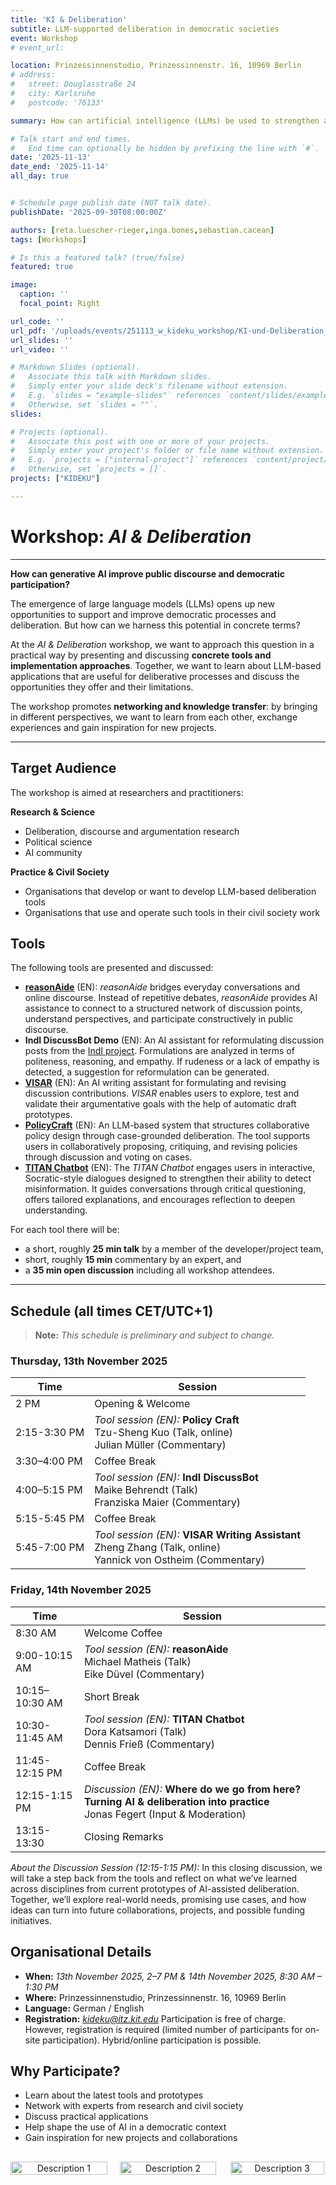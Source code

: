 ```yaml
---
title: 'KI & Deliberation'
subtitle: LLM-supported deliberation in democratic societies
event: Workshop
# event_url: 

location: Prinzessinnenstudio, Prinzessinnenstr. 16, 10969 Berlin
# address:
#   street: Douglasstraße 24
#   city: Karlsruhe
#   postcode: '76133'

summary: How can artificial intelligence (LLMs) be used to strengthen and support democratic processes and discourse in liberal societies?

# Talk start and end times.
#   End time can optionally be hidden by prefixing the line with `#`.
date: '2025-11-13'
date_end: '2025-11-14'
all_day: true


# Schedule page publish date (NOT talk date).
publishDate: '2025-09-30T08:00:00Z'

authors: [reta.luescher-rieger,inga.bones,sebastian.cacean]
tags: [Workshops]

# Is this a featured talk? (true/false)
featured: true

image:
  caption: ''
  focal_point: Right

url_code: ''
url_pdf: '/uploads/events/251113_w_kideku_workshop/KI-und-Deliberation_workshop.pdf'
url_slides: ''
url_video: ''

# Markdown Slides (optional).
#   Associate this talk with Markdown slides.
#   Simply enter your slide deck's filename without extension.
#   E.g. `slides = "example-slides"` references `content/slides/example-slides.md`.
#   Otherwise, set `slides = ""`.
slides:

# Projects (optional).
#   Associate this post with one or more of your projects.
#   Simply enter your project's folder or file name without extension.
#   E.g. `projects = ["internal-project"]` references `content/project/deep-learning/index.md`.
#   Otherwise, set `projects = []`.
projects: ["KIDEKU"]

---
```

# Workshop: *AI & Deliberation*

---

**How can generative AI improve public discourse and democratic participation?**


The emergence of large language models (LLMs) opens up new opportunities to support and improve democratic processes and deliberation. But how can we harness this potential in concrete terms?

At the *AI & Deliberation* workshop, we want to approach this question in a practical way by presenting and discussing **concrete tools and implementation approaches**. Together, we want to learn about LLM-based applications that are useful for deliberative processes and discuss the opportunities they offer and their limitations.

The workshop promotes **networking and knowledge transfer**: by bringing in different perspectives, we want to learn from each other, exchange experiences and gain inspiration for new projects.

---

## Target Audience

The workshop is aimed at researchers and practitioners:

**Research & Science**

- Deliberation, discourse and argumentation research
- Political science
- AI community

**Practice & Civil Society**

- Organisations that develop or want to develop LLM-based deliberation tools
- Organisations that use and operate such tools in their civil society work


## Tools

The following tools are presented and discussed:

- [**reasonAide**](https://www.faktor-d.org/projekte/reasonaide) (EN): *reasonAide* bridges everyday conversations and online discourse. Instead of repetitive debates, *reasonAide* provides AI assistance to connect to a structured network of discussion points, understand perspectives, and participate constructively in public discourse.
- **IndI DiscussBot Demo** (EN): An AI assistant for reformulating discussion posts from the [IndI project](https://www.diid.hhu.de/forschung/projekte/indi). Formulations are analyzed in terms of politeness, reasoning, and empathy. If rudeness or a lack of empathy is detected, a suggestion for reformulation can be generated.
- [**VISAR**](https://dl.acm.org/doi/pdf/10.1145/3586183.3606800) (EN): An AI writing assistant for formulating and revising discussion contributions. *VISAR* enables users to explore, test and validate their argumentative goals with the help of automatic draft prototypes.
- [**PolicyCraft**](https://arxiv.org/abs/2409.15644) (EN): An LLM-based system that structures collaborative policy design through case-grounded deliberation. The tool supports users in collaboratively proposing, critiquing, and revising policies through discussion and voting on cases.
- [**TITAN Chatbot**](https://www.titanthinking.eu/post/exploring-titan-s-approach-to-integrating-socratic-thinking-and-ai-in-chatbot-dialogue) (EN): The *TITAN Chatbot* engages users in interactive, Socratic-style dialogues designed to strengthen their ability to detect misinformation. It guides conversations through critical questioning, offers tailored explanations, and encourages reflection to deepen understanding.

For each tool there will be:

+ a short, roughly **25 min talk** by a member of the developer/project team,
+ short, roughly **15 min** commentary by an expert, and
+ a **35 min open discussion** including all workshop attendees.

---

## Schedule (all times CET/UTC+1)

> **Note:** *This schedule is preliminary and subject to change.*

### Thursday, 13th November 2025

| Time | Session |
|--------|---------|
| 2 PM | Opening & Welcome |
| 2:15-3:30 PM | *Tool session (EN):* **Policy Craft**<br>Tzu-Sheng Kuo (Talk, online)<br>Julian Müller (Commentary) |
| 3:30–4:00 PM | Coffee Break |
| 4:00–5:15 PM | *Tool session (EN):* **IndI DiscussBot**<br>Maike Behrendt (Talk)<br>Franziska Maier (Commentary) |
| 5:15-5:45 PM | Coffee Break |
| 5:45-7:00 PM | *Tool session (EN):* **VISAR Writing Assistant**<br>Zheng Zhang (Talk, online)<br>Yannick von Ostheim (Commentary) |

### Friday, 14th November 2025

| Time | Session |
|--------|---------|
| 8:30 AM | Welcome Coffee |
| 9:00-10:15 AM | *Tool session (EN):* **reasonAide**<br>Michael Matheis (Talk)<br>Eike Düvel (Commentary) |
| 10:15–10:30 AM | Short Break |
| 10:30-11:45 AM | *Tool session (EN):* **TITAN Chatbot**<br>Dora Katsamori (Talk)<br>Dennis Frieß (Commentary) |
| 11:45-12:15 PM | Coffee Break |
| 12:15-1:15 PM | *Discussion (EN):* **Where do we go from here? Turning AI & deliberation into practice** <br> Jonas Fegert (Input & Moderation) |
| 13:15-13:30 | Closing Remarks |

*About the Discussion Session (12:15-1:15 PM):* In this closing discussion, we will take a step back from the tools and reflect on what we’ve learned across disciplines from current prototypes of AI-assisted deliberation. Together, we’ll explore real-world needs, promising use cases, and how ideas can turn into future collaborations, projects, and possible funding initiatives.

## Organisational Details

- **When:** *13th November 2025, 2–7 PM & 14th November 2025, 8:30 AM – 1:30 PM*
- **Where:** Prinzessinnenstudio, Prinzessinnenstr. 16, 10969 Berlin
- **Language:** German / English
- **Registration:** *kideku@itz.kit.edu*
  Participation is free of charge. However, registration is required (limited number of participants for on-site participation).
  Hybrid/online participation is possible.

## Why Participate?

- Learn about the latest tools and prototypes
- Network with experts from research and civil society
- Discuss practical applications
- Help shape the use of AI in a democratic context
- Gain inspiration for new projects and collaborations

<div style="display: flex; flex-wrap: wrap; justify-content: space-around; gap: 20px; margin-top: 30px;">
  <div style="flex: 1; min-width: 100px; text-align: center;">
    <img src="/uploads/events/251113_w_kideku_workshop/BMBFSFJ_en_v1_farbig.png" alt="Description 1" style="width: 100%; max-width: 300px; height: auto;">
  </div>
  <div style="flex: 1; min-width: 100px; text-align: center;">
    <img src="/uploads/events/251113_w_kideku_workshop/fzi-logo.jpg" alt="Description 2" style="width: 100%; max-width: 200px; height: auto;">
  </div>
  <div style="flex: 1; min-width: 100px; text-align: center;">
    <img src="/uploads/events/251113_w_kideku_workshop/kit-logo.jpg" alt="Description 3" style="width: 100%; max-width: 150px; height: auto;">
  </div>
</div>